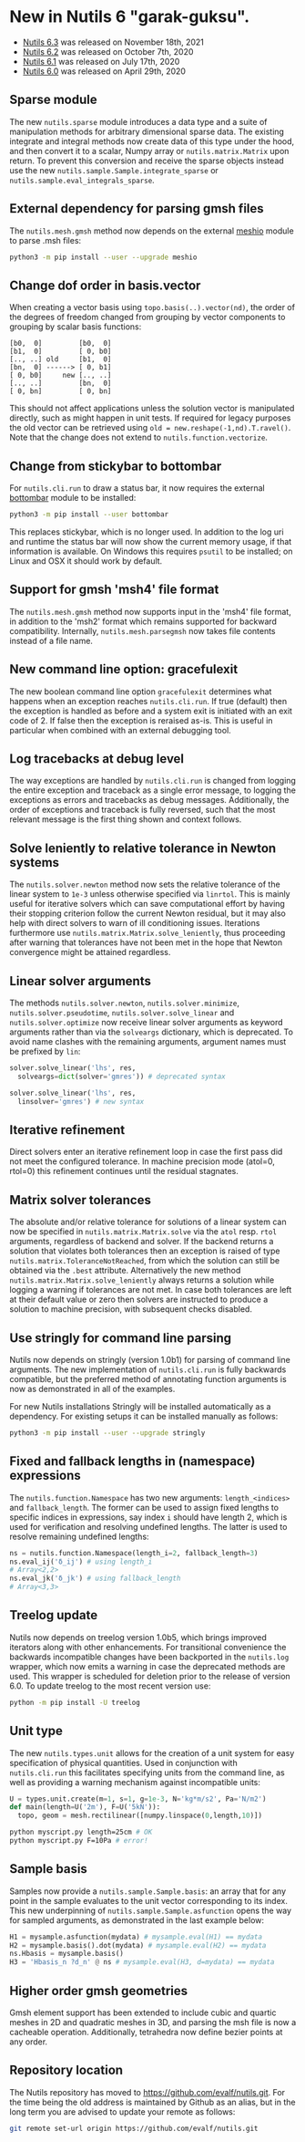 # New in Nutils 6 "garak-guksu".

- [Nutils 6.3](https://github.com/evalf/nutils/releases/tag/v6.3) was released on November 18th, 2021
- [Nutils 6.2](https://github.com/evalf/nutils/releases/tag/v6.2) was released on October 7th, 2020
- [Nutils 6.1](https://github.com/evalf/nutils/releases/tag/v6.1) was released on July 17th, 2020
- [Nutils 6.0](https://github.com/evalf/nutils/releases/tag/v6.0) was released on April 29th, 2020

## Sparse module

The new `nutils.sparse` module introduces a data type and a suite of
manipulation methods for arbitrary dimensional sparse data. The existing
integrate and integral methods now create data of this type under the hood, and
then convert it to a scalar, Numpy array or `nutils.matrix.Matrix` upon return.
To prevent this conversion and receive the sparse objects instead use the new
`nutils.sample.Sample.integrate_sparse` or
`nutils.sample.eval_integrals_sparse`.

## External dependency for parsing gmsh files

The `nutils.mesh.gmsh` method now depends on the external
[meshio](https://github.com/nschloe/meshio) module to parse .msh files:

```sh
python3 -m pip install --user --upgrade meshio
```

## Change dof order in basis.vector

When creating a vector basis using `topo.basis(..).vector(nd)`, the order of
the degrees of freedom changed from grouping by vector components to grouping
by scalar basis functions:

```
[b0,  0]         [b0,  0]
[b1,  0]         [ 0, b0]
[.., ..] old     [b1,  0]
[bn,  0] ------> [ 0, b1]
[ 0, b0]     new [.., ..]
[.., ..]         [bn,  0]
[ 0, bn]         [ 0, bn]
```

This should not affect applications unless the solution vector is manipulated
directly, such as might happen in unit tests. If required for legacy purposes
the old vector can be retrieved using `old = new.reshape(-1,nd).T.ravel()`.
Note that the change does not extend to `nutils.function.vectorize`.

## Change from stickybar to bottombar

For `nutils.cli.run` to draw a status bar, it now requires the external
[bottombar](https://github.com/evalf/bottombar) module to be installed:

```sh
python3 -m pip install --user bottombar
```

This replaces stickybar, which is no longer used. In addition to the log uri
and runtime the status bar will now show the current memory usage, if that
information is available. On Windows this requires `psutil` to be installed; on
Linux and OSX it should work by default.

## Support for gmsh 'msh4' file format

The `nutils.mesh.gmsh` method now supports input in the 'msh4' file format, in
addition to the 'msh2' format which remains supported for backward
compatibility. Internally, `nutils.mesh.parsegmsh` now takes file contents
instead of a file name.

## New command line option: gracefulexit

The new boolean command line option `gracefulexit` determines what happens when
an exception reaches `nutils.cli.run`. If true (default) then the exception is
handled as before and a system exit is initiated with an exit code of 2. If
false then the exception is reraised as-is. This is useful in particular when
combined with an external debugging tool.

## Log tracebacks at debug level

The way exceptions are handled by `nutils.cli.run` is changed from logging the
entire exception and traceback as a single error message, to logging the
exceptions as errors and tracebacks as debug messages. Additionally, the order
of exceptions and traceback is fully reversed, such that the most relevant
message is the first thing shown and context follows.

## Solve leniently to relative tolerance in Newton systems

The `nutils.solver.newton` method now sets the relative tolerance of the linear
system to `1e-3` unless otherwise specified via `linrtol`. This is mainly
useful for iterative solvers which can save computational effort by having
their stopping criterion follow the current Newton residual, but it may also
help with direct solvers to warn of ill conditioning issues. Iterations
furthermore use `nutils.matrix.Matrix.solve_leniently`, thus proceeding after
warning that tolerances have not been met in the hope that Newton convergence
might be attained regardless.

## Linear solver arguments

The methods `nutils.solver.newton`, `nutils.solver.minimize`,
`nutils.solver.pseudotime`, `nutils.solver.solve_linear` and
`nutils.solver.optimize` now receive linear solver arguments as keyword
arguments rather than via the `solveargs` dictionary, which is deprecated. To
avoid name clashes with the remaining arguments, argument names must be
prefixed by `lin`:

```python
solver.solve_linear('lhs', res,
  solveargs=dict(solver='gmres')) # deprecated syntax

solver.solve_linear('lhs', res,
  linsolver='gmres') # new syntax
```

## Iterative refinement

Direct solvers enter an iterative refinement loop in case the first pass did
not meet the configured tolerance. In machine precision mode (atol=0, rtol=0)
this refinement continues until the residual stagnates.

## Matrix solver tolerances

The absolute and/or relative tolerance for solutions of a linear system can now
be specified in `nutils.matrix.Matrix.solve` via the `atol` resp. `rtol`
arguments, regardless of backend and solver. If the backend returns a solution
that violates both tolerances then an exception is raised of type
`nutils.matrix.ToleranceNotReached`, from which the solution can still be
obtained via the `.best` attribute. Alternatively the new method
`nutils.matrix.Matrix.solve_leniently` always returns a solution while logging
a warning if tolerances are not met. In case both tolerances are left at their
default value or zero then solvers are instructed to produce a solution to
machine precision, with subsequent checks disabled.

## Use stringly for command line parsing

Nutils now depends on stringly (version 1.0b1) for parsing of command line
arguments. The new implementation of `nutils.cli.run` is fully backwards
compatible, but the preferred method of annotating function arguments is now as
demonstrated in all of the examples.

For new Nutils installations Stringly will be installed automatically as a
dependency. For existing setups it can be installed manually as follows:

```sh
python3 -m pip install --user --upgrade stringly
```

## Fixed and fallback lengths in (namespace) expressions

The `nutils.function.Namespace` has two new arguments: `length_<indices>` and
`fallback_length`. The former can be used to assign fixed lengths to specific
indices in expressions, say index `i` should have length 2, which is used for
verification and resolving undefined lengths. The latter is used to resolve
remaining undefined lengths:

```python
ns = nutils.function.Namespace(length_i=2, fallback_length=3)
ns.eval_ij('δ_ij') # using length_i
# Array<2,2>
ns.eval_jk('δ_jk') # using fallback_length
# Array<3,3>
```

## Treelog update

Nutils now depends on treelog version 1.0b5, which brings improved iterators
along with other enhancements. For transitional convenience the backwards
incompatible changes have been backported in the `nutils.log` wrapper, which
now emits a warning in case the deprecated methods are used. This wrapper is
scheduled for deletion prior to the release of version 6.0. To update treelog
to the most recent version use:

```sh
python -m pip install -U treelog
```

## Unit type

The new `nutils.types.unit` allows for the creation of a unit system for easy
specification of physical quantities. Used in conjunction with `nutils.cli.run`
this facilitates specifying units from the command line, as well as providing a
warning mechanism against incompatible units:

```python
U = types.unit.create(m=1, s=1, g=1e-3, N='kg*m/s2', Pa='N/m2')
def main(length=U('2m'), F=U('5kN')):
  topo, geom = mesh.rectilinear([numpy.linspace(0,length,10)])
```

```sh
python myscript.py length=25cm # OK
python myscript.py F=10Pa # error!
```

## Sample basis

Samples now provide a `nutils.sample.Sample.basis`: an array that for any point
in the sample evaluates to the unit vector corresponding to its index. This new
underpinning of `nutils.sample.Sample.asfunction` opens the way for sampled
arguments, as demonstrated in the last example below:

```python
H1 = mysample.asfunction(mydata) # mysample.eval(H1) == mydata
H2 = mysample.basis().dot(mydata) # mysample.eval(H2) == mydata
ns.Hbasis = mysample.basis()
H3 = 'Hbasis_n ?d_n' @ ns # mysample.eval(H3, d=mydata) == mydata
```

## Higher order gmsh geometries

Gmsh element support has been extended to include cubic and quartic meshes in
2D and quadratic meshes in 3D, and parsing the msh file is now a cacheable
operation. Additionally, tetrahedra now define bezier points at any order.

## Repository location

The Nutils repository has moved to <https://github.com/evalf/nutils.git>. For the
time being the old address is maintained by Github as an alias, but in the long
term you are advised to update your remote as follows:

```sh
git remote set-url origin https://github.com/evalf/nutils.git
```
